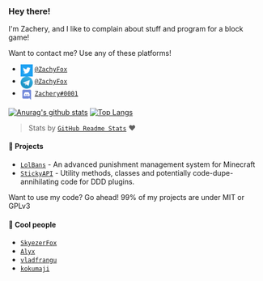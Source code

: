 ### Hey there!
I'm Zachery, and I like to complain about stuff and program for a block game! 

Want to contact me? Use any of these platforms!
- <img src="https://raw.githubusercontent.com/skyezerfox/skyezerfox/master/logo-twitter.svg" width="24px" align="top"> [`@ZachyFox`](https://twitter.com/zachyfox)
- <img src="https://raw.githubusercontent.com/skyezerfox/skyezerfox/master/logo-telegram.svg" width="24px" align="top"> [`@ZachyFox`](https://t.me/zachyfox)
- <img src="https://raw.githubusercontent.com/skyezerfox/skyezerfox/master/logo-discord.svg" width="24px" align="top"> [`Zachery#0001`](https://discord.com/users/359098534307299329)

[![Anurag's github stats](https://github-readme-stats.vercel.app/api?username=zacheryfox&count_private=true)](https://github.com/anuraghazra/github-readme-stats) [![Top Langs](https://github-readme-stats.vercel.app/api/top-langs/?username=zacheryfox&langs_count=8&layout=compact&hide=html,css)](https://github.com/anuraghazra/github-readme-stats)

> Stats by [`GitHub Readme Stats`](https://github.com/anuraghazra/github-readme-stats) :heart:

#### :telescope: Projects

- [`LolBans`](https://github.com/RistEx-Software/lolbans-plugin) - An advanced punishment management system for Minecraft
- [`StickyAPI`](https://github.com/DumbDogDiner/StickyAPI) - Utility methods, classes and potentially code-dupe-annihilating code for DDD plugins.


Want to use my code? Go ahead! 99% of my projects are under MIT or GPLv3

#### :couple: Cool people

- [`SkyezerFox`](https://github.com/SkyezerFox)
- [`Alyx`](https://github.com/alyx)
- [`vladfrangu`](https://github.com/vladfrangu)
- [`kokumaji`](https://github.com/kokumaji)
